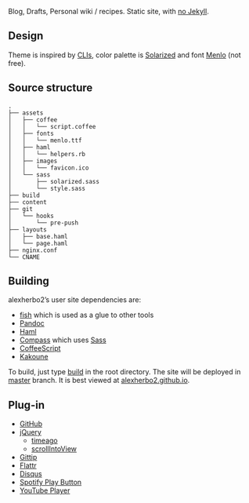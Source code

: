 Blog,
Drafts,
Personal wiki / recipes.
Static site, with [no Jekyll][Jekyll].

Design
------

Theme is inspired by [CLIs][CLI],
color palette is [Solarized][] and font [Menlo][] (not free).

Source structure
----------------

```
.
├── assets
│   ├── coffee
│   │   └── script.coffee
│   ├── fonts
│   │   └── menlo.ttf
│   ├── haml
│   │   └── helpers.rb
│   ├── images
│   │   └── favicon.ico
│   └── sass
│       ├── solarized.sass
│       └── style.sass
├── build
├── content
├── git
│   └── hooks
│       └── pre-push
├── layouts
│   ├── base.haml
│   └── page.haml
├── nginx.conf
└── CNAME
```

Building
--------

alexherbo2’s user site dependencies are:

 * [fish](http://fishshell.com) which is used as a glue to other tools
 * [Pandoc](http://johnmacfarlane.net/pandoc)
 * [Haml](http://haml.info)
 * [Compass](http://compass-style.org) which uses [Sass](http://sass-lang.com)
 * [CoffeeScript](http://coffeescript.org)
 * [Kakoune](https://github.com/mawww/kakoune)

To build, just type [build](build) in the root directory.  The site will be
deployed in [master][] branch.  It is best viewed at [alexherbo2.github.io][].

Plug-in
-------

 * [GitHub](https://github.com)
 * [jQuery](http://jquery.com)
   - [timeago](http://timeago.yarp.com)
   - [scrollIntoView](http://arwid.github.io/jQuery.scrollIntoView)
 * [Gittip](https://gittip.com)
 * [Flattr](https://flattr.com)
 * [Disqus](http://disqus.com)
 * [Spotify Play Button](https://developer.spotify.com/technologies/widgets/spotify-play-button)
 * [YouTube Player](https://developers.google.com/youtube)


[alexherbo2.github.io]: http://alexherbo2.github.io
[source]: https://github.com/alexherbo2/alexherbo2.github.io/tree/source
[master]: https://github.com/alexherbo2/alexherbo2.github.io/tree/master
[Jekyll]: http://jekyllrb.com
[CLI]: http://en.wikipedia.org/wiki/Command-line_interface
[Solarized]: http://ethanschoonover.com/solarized
[Menlo]: http://leancrew.com/all-this/2009/10/the-compleat-menlovera-sans-comparison
